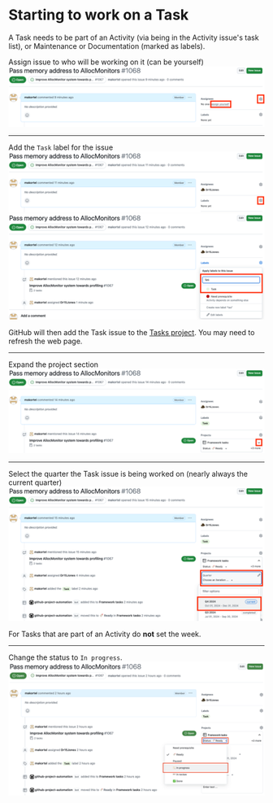 # Starting to work on a Task

A Task needs to be part of an Activity (via being in the Activity issue's task list), or Maintenance or Documentation (marked as labels).

Assign issue to who will be working on it (can be yourself)
![Assign issue](images/task_begin_assign.png)

----

Add the `Task` label for the issue
![Select label](images/task_begin_label.png)
![Select label Task](images/task_begin_label_task.png)

GitHub will then add the Task issue to the [Tasks project](https://github.com/orgs/cms-sw/projects/10). You may need to refresh the web page.

----

Expand the project section
![Expand project section](images/task_begin_project_expand.png)

----

Select the quarter the Task issue is being worked on (nearly always the current quarter)
![Select quarter](images/task_begin_project_quarter.png)

For Tasks that are part of an Activity do **not** set the week.

---

Change the status to `In progress`.
![Select quarter](images/task_begin_project_status.png)
